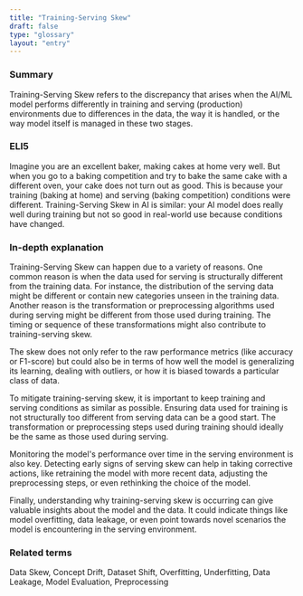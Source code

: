 ```yaml
---
title: "Training-Serving Skew"
draft: false
type: "glossary"
layout: "entry"
---
```


### Summary
Training-Serving Skew refers to the discrepancy that arises when the AI/ML model performs differently in training and serving (production) environments due to differences in the data, the way it is handled, or the way model itself is managed in these two stages.

### ELI5
Imagine you are an excellent baker, making cakes at home very well. But when you go to a baking competition and try to bake the same cake with a different oven, your cake does not turn out as good. This is because your training (baking at home) and serving (baking competition) conditions were different. Training-Serving Skew in AI is similar: your AI model does really well during training but not so good in real-world use because conditions have changed.

### In-depth explanation
Training-Serving Skew can happen due to a variety of reasons. One common reason is when the data used for serving is structurally different from the training data. For instance, the distribution of the serving data might be different or contain new categories unseen in the training data. Another reason is the transformation or preprocessing algorithms used during serving might be different from those used during training. The timing or sequence of these transformations might also contribute to training-serving skew.

The skew does not only refer to the raw performance metrics (like accuracy or F1-score) but could also be in terms of how well the model is generalizing its learning, dealing with outliers, or how it is biased towards a particular class of data. 

To mitigate training-serving skew, it is important to keep training and serving conditions as similar as possible. Ensuring data used for training is not structurally too different from serving data can be a good start. The transformation or preprocessing steps used during training should ideally be the same as those used during serving. 

Monitoring the model's performance over time in the serving environment is also key. Detecting early signs of serving skew can help in taking corrective actions, like retraining the model with more recent data, adjusting the preprocessing steps, or even rethinking the choice of the model. 

Finally, understanding why training-serving skew is occurring can give valuable insights about the model and the data. It could indicate things like model overfitting, data leakage, or even point towards novel scenarios the model is encountering in the serving environment.

### Related terms
Data Skew, Concept Drift, Dataset Shift, Overfitting, Underfitting, Data Leakage, Model Evaluation, Preprocessing

